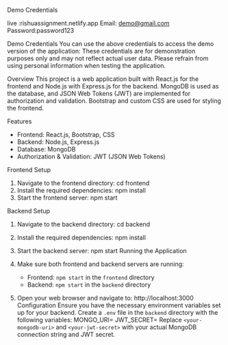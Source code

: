 Demo Credentials

live :rishuassignment.netlify.app
Email: demo@gmail.com
Password:password123

Demo Credentials
You can use the above credentials to access the demo version of the application:
These credentials are for demonstration purposes only and may not reflect actual user data. Please refrain from using personal information when testing the application.


 Overview
This project is a web application built with React.js for the frontend and Node.js with Express.js for the backend. MongoDB is used as the database, and JSON Web Tokens (JWT) are implemented for authorization and validation. Bootstrap and custom CSS are used for styling the frontend.

 Features
- Frontend: React.js, Bootstrap, CSS
- Backend: Node.js, Express.js
- Database: MongoDB
- Authorization & Validation: JWT (JSON Web Tokens)

 Frontend Setup

1. Navigate to the frontend directory:
   cd frontend
2. Install the required dependencies:
   npm install
3. Start the frontend server:
   npm start

Backend Setup

1. Navigate to the backend directory:
   cd backend
2. Install the required dependencies:
   npm install
  
3. Start the backend server:
   npm start
Running the Application

1. Make sure both frontend and backend servers are running:
   - Frontend: `npm start` in the `frontend` directory
   - Backend: `npm start` in the `backend` directory
2. Open your web browser and navigate to:
   http://localhost:3000
Configuration
Ensure you have the necessary environment variables set up for your backend. Create a `.env` file in the `backend` directory with the following variables:
MONGO_URI=<your-mongodb-uri>
JWT_SECRET=<your-jwt-secret>
Replace `<your-mongodb-uri>` and `<your-jwt-secret>` with your actual MongoDB connection string and JWT secret.
